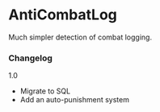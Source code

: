 AntiCombatLog
============

Much simpler detection of combat logging.

### Changelog
1.0
 - Migrate to SQL
 - Add an auto-punishment system